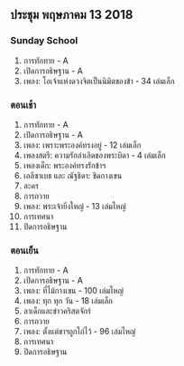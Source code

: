 
## ประชุม พฤษภาคม 13 2018

### Sunday School

1. การทักทาย - A
2. เปิดการอธิษฐาน - A
3. เพลง:  โอเจ้าแห่งดวงจิตเป็นนิมิตของข้า - 34 เล่มเล็ก
### ตอนเช้า

1. การทักทาย - A
2. เปิดการอธิษฐาน - A
3. เพลง:  เพราะพระองค์ทรงอยู่ - 12 เล่มเล็ก
4. เพลงสตรี:  ความรักลำเลิดของพระบิดา - 4 เล่มเล็ก
5. เพลงเด็ก: พระองค์ทรงรักข้าฯ
6. เอลีซาเบธ และ ณัฐธิดา: ชิดกางเขน 
7. ละคร
8. การถวาย
9. เพลง:  พระเจ้ายิ่งใหญ่ - 13 เล่มไหญ่
10. การเทศนา
11. ปิดการอธิษฐาน

### ตอนเย็น

1. การทักทาย - A
2. เปิดการอธิษฐาน - A
3. เพลง:  ที่ไม้กางเขน - 100 เล่มไหญ่
4. เพลง:  ทุก ทุก วัน - 18 เล่มเล็ก
5. ลาเด็กและข่าวคริสตจักร์
6. การถวาย
7. เพลง:  ตั้งแต่ขาฯถูกไถ่ไว้ - 96 เล่มไหญ่
8. การเทศนา
9. ปิดการอธิษฐาน
